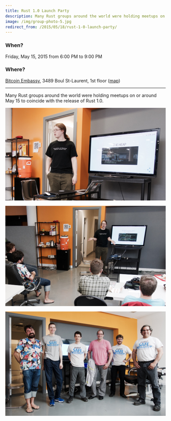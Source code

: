 ```yaml
---
title: Rust 1.0 Launch Party
description: Many Rust groups around the world were holding meetups on or around May 15 to coincide with the release of Rust 1.0.
image: /img/group-photo-5.jpg
redirect_from: /2015/05/18/rust-1-0-launch-party/
---
```


### When?
Friday, May 15, 2015 from 6:00 PM to 9:00 PM

### Where?
[Bitcoin Embassy](https://bitcoinembassy.ca/about-us/), 3489 Boul St-Laurent, 1st floor ([map](https://goo.gl/maps/BfhfcmsDp8G2))

---

Many Rust groups around the world were holding meetups on or around May 15 to coincide with the release of Rust 1.0.

![Theo Belaire](/img/theo-belaire.jpg)

![Presentation on Rust](/img/presentation-on-rust.jpg)

![Group photo](/img/group-photo-5.jpg)
